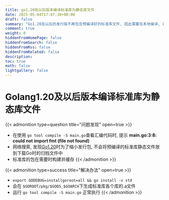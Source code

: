 ```yaml
---
title: go1.20及以后版本编译标准库为静态库文件
date: 2025-05-04T17:07:38+08:00
draft: false
summary: "Go1.20及以后的发行版不再包含预编译好的标准库文件, 因此需要在本地编译, 以方便查看汇编"
comment: true
weight: 0
hiddenFromHomePage: false
hiddenFromSearch: false
hiddenFromRss: false
hiddenFromRelated: false
description:
toc: true
math: false
lightgallery: false
---
```


<!--more-->

# Golang1.20及以后版本编译标准库为静态库文件

{{< admonition type=question title="问题发现" open=true >}}
- 在使用 `go tool compile -S main.go`查看汇编代码时, 提示 **main.go:3:8: could not import fmt (file not found)**
- 网络搜索, 发现[Go1.20](https://golang.google.cn/blog/go1.20)时为了缩小发行包, 不会将预编译的标准库静态文件放到下载Go时的归档文件中
- 标准库的包在需要时构建并缓存
  {{< /admonition >}}


{{< admonition type=success title="解决办法" open=true >}}
- `export GODEBUG=installgoroot=all && go install -v std`
- 会在 `$GOROOT/pkg/$GOOS_$GOARCH`下生成标准库各个库的.a文件
- 运行 `go tool compile -S main.go` 正常执行
  {{< /admonition >}}